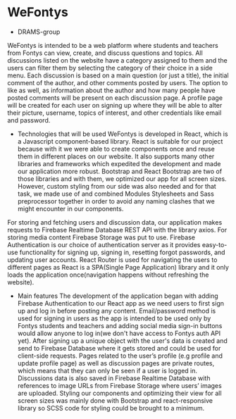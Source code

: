 # WeFontys
* DRAMS-group

WeFontys is intended to be a web platform where students and teachers from Fontys can view, create, and discuss questions and topics. All discussions listed on the website have a category assigned to them and the users can filter them by selecting the category of their choice in a side menu. Each discussion is based on a main question (or just a title), the initial comment of the author, and other comments posted by users. The option to like as well, as information about the author and how many people have posted comments will be present on each discussion page. A profile page will be created for each user on signing up where they will be able to alter their picture, username, topics of interest, and other credentials like email and password.

* Technologies that will be used
WeFontys is developed in React, which is a Javascript component-based library. React is suitable for our project because with it we were able to create components once and reuse them in different places on our website. It also supports many other libraries and frameworks which expedited the development and made our application more robust. Bootstrap and React Bootstrap are two of those libraries and with them, we optimized our app for all screen sizes. However, custom styling from our side was also needed and for that task, we made use of and combined Modules Stylesheets and Sass preprocessor together in order to avoid any naming clashes that we might encounter in our components. 

For storing and fetching users and discussion data, our application makes requests to Firebase Realtime Database REST API with the library axios. For storing media content Firebase Storage was put to use. Firebase Authentication is our choice of authentication server as it provides easy-to-use functionality for signing up, signing in, resetting forgot passwords, and updating user accounts.
React Router is used for navigating the users to different pages as React is a SPA(Single Page Application) library and it only loads the application once(navigation happens without refreshing the website).

* Main features
The development of the application began with adding Firebase Authentication to our React app as we need users to first sign up and log in before posting any content.  Email/password method is used for signing in users as the app is intended to be used only by Fontys students and teachers and adding social media sign-in buttons would allow anyone to log in(we don't have access to Fontys auth API yet). After signing up a unique object with the user's data is created and send to Firebase Database where it gets stored and could be used for client-side requests. Pages related to the user’s profile (e.g profile and update profile page) as well as discussion pages are private routes, which means that they can only be seen if a user is logged in. Discussions data is also saved in Firebase Realtime Database with references to image URLs from Firebase Storage where users’ images are uploaded. Styling our components and optimizing their view for all screen sizes was mainly done with Bootstrap and react-responsive library so SCSS code for styling could be brought to a minimum.

